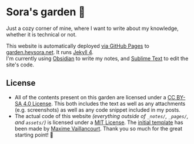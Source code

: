 # Sora's garden 🦊

Just a cozy corner of mine, where I want to write about my knowledge, whether it is technical or not.

This website is automatically deployed [via GitHub Pages](.github/workflows/jekyll.yml) to [garden.heysora.net](https://garden.heysora.net). It runs [Jekyll 4](https://jekyllrb.com).  
I'm currently using [Obsidian](https://obsidian.md/) to write my notes, and [Sublime Text](https://sublimetext.com) to edit the site's code.


## License

- All of the contents present on this garden are licensed under a [CC BY-SA 4.0 License](https://creativecommons.org/licenses/by-sa/4.0/). This both includes the text as well as any attachments (e.g. screenshots) as well as any code snippet included in my posts.
- The actual code of this website *(everything outside of `_notes/`, `_pages/`, and `assets/`)* is licensed under a [MIT License](LICENSE-CODE.md). The [initial template](https://github.com/maximevaillancourt/digital-garden-jekyll-template) has been made by [Maxime Vaillancourt](https://github.com/maximevaillancourt). Thank you so much for the great starting point! 🧡
